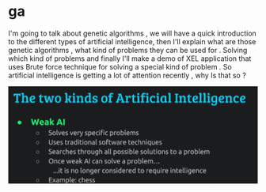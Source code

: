 # ga

I'm going to talk about genetic algorithms ,  we will have a quick introduction to the different types of artificial intelligence, then I'll explain what are those genetic algorithms , what kind of problems they can be used for . Solving which kind of problems and finally I'll make a demo of XEL application that uses Brute force technique for solving a special kind of problem . So artificial intelligence is getting a lot of attention recently , why Is that so ?

![AI](Untitled2.png)
